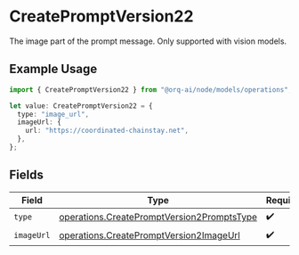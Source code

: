 # CreatePromptVersion22

The image part of the prompt message. Only supported with vision models.

## Example Usage

```typescript
import { CreatePromptVersion22 } from "@orq-ai/node/models/operations";

let value: CreatePromptVersion22 = {
  type: "image_url",
  imageUrl: {
    url: "https://coordinated-chainstay.net",
  },
};
```

## Fields

| Field                                                                                                    | Type                                                                                                     | Required                                                                                                 | Description                                                                                              |
| -------------------------------------------------------------------------------------------------------- | -------------------------------------------------------------------------------------------------------- | -------------------------------------------------------------------------------------------------------- | -------------------------------------------------------------------------------------------------------- |
| `type`                                                                                                   | [operations.CreatePromptVersion2PromptsType](../../models/operations/createpromptversion2promptstype.md) | :heavy_check_mark:                                                                                       | N/A                                                                                                      |
| `imageUrl`                                                                                               | [operations.CreatePromptVersion2ImageUrl](../../models/operations/createpromptversion2imageurl.md)       | :heavy_check_mark:                                                                                       | N/A                                                                                                      |